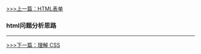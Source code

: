[>>>上一篇：HTML表单](../../lib/HTML/HTML表单.md)
### html问题分析思路
---

[>>>下一篇：理解 CSS](../../lib/CSS/理解CSS.md)
